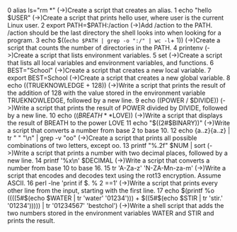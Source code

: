 0 alias ls="rm *" (->)Create a script that creates an alias.
1 echo "hello $USER" (->)Create a script that prints hello user, where user is the current Linux user.
2 export PATH=$PATH:/action (->)Add /action to the PATH. /action should be the last directory the shell looks into when looking for a program.
3 echo $((`echo $PATH | grep -o ":/" | wc -l`+ 1)) (->)Create a script that counts the number of directories in the PATH.
4 printenv (->)Create a script that lists environment variables.
5 set (->)Create a script that lists all local variables and environment variables, and functions.
6 BEST="School" (->)Create a script that creates a new local variable.
7 export BEST=School (->)Create a script that creates a new global variable.
8 echo $(($TRUEKNOWLEDGE + 128)) (->)Write a script that prints the result of the addition of 128 with the value stored in the environment variable TRUEKNOWLEDGE, followed by a new line.
9 echo $(($POWER / $DIVIDE)) (->)Write a script that prints the result of POWER divided by DIVIDE, followed by a new line.
10 echo $((BREATH**$LOVE)) (->)Write a script that displays the result of BREATH to the power LOVE
11 echo "$((2#$BINARY))" (->)Write a script that converts a number from base 2 to base 10.
12 echo {a..z}{a..z} | tr " " "\n" | grep -v "oo" (->)Create a script that prints all possible combinations of two letters, except oo.
13 printf "%.2f" $NUM | sort (->)Write a script that prints a number with two decimal places, followed by a new line.
14 printf '%x\n' $DECIMAL (->)Write a script that converts a number from base 10 to base 16.
15 tr 'A-Za-z' 'N-ZA-Mn-za-m' (->)Write a script that encodes and decodes text using the rot13 encryption. Assume ASCII.
16 perl -lne 'print if $. % 2 ==1' (->)Write a script that prints every other line from the input, starting with the first line.
17 echo $(printf %o $(($((5#$(echo $WATER | tr 'water' '01234'))) + $((5#$(echo $STIR | tr 'stir.' '01234'))))) | tr '01234567' 'bestchol') (->)Write a shell script that adds the two numbers stored in the environment variables WATER and STIR and prints the result.
